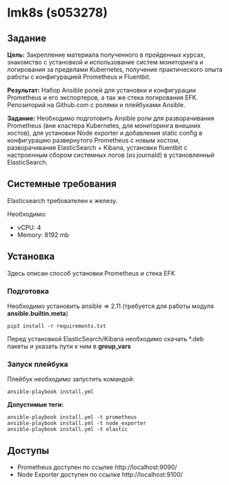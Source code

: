 # lmk8s (s053278)
## Задание

**Цель:** Закрепление материала полученного в пройденных курсах, знакомство с установкой и использование систем мониторинга и логирования за пределами Kubernetes, получение практического опыта работы с конфигурацией Prometheus и Fluentbit.

**Результат:** Набор Ansible ролей для установки и конфигурации Prometheus и его экспортеров, а так же стека логирования EFK.
Репозиторий на Github.com с ролями и плейбуками Ansible.

**Задание:** Необходимо подготовить Ansible роли для разворачивания Prometheus (вне кластера Kubernetes, для мониторинга внешних хостов), для установки Node exporter и добавления static config в конфигурацию развернутого Prometheus с новым хостом, разворачивания ElasticSearch + Kibana, установки fluentbit с настроенным сбором системных логов (из journald) в установленный ElasticSearch.

## Системные требования
Elasticsearch требователен к железу.

Необходимо:
- vCPU: 4
- Memory: 8192 mb

## Установка
Здесь описан способ установки Prometheus и стека EFK

### Подготовка
Необходимо установить ansible => 2.11 (требуется для работы модуля **ansible.builtin.meta**)
```
pip3 install -r requirements.txt
```
Перед установкой ElasticSearch/Kibana необходимо скачать *.deb пакеты и указать пути к ним в **group_vars**

### Запуск плейбука
Плейбук необходимо запустить командой:
```
ansible-playbook install.yml
```

**Допустимые теги:**
```
ansible-playbook install.yml -t prometheus
ansible-playbook install.yml -t node_exporter
ansible-playbook install.yml -t elastic
```

## Доступы
- Prometheus доступен по ссылке http://localhost:9090/
- Node Exporter доступен по ссылке http://localhost:9100/